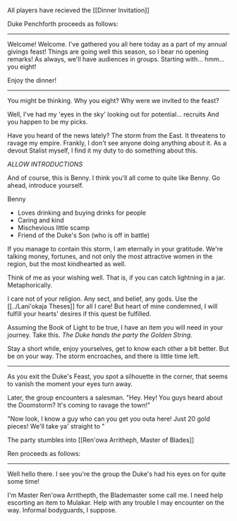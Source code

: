 All players have recieved the [[Dinner Invitation]]

Duke Penchforth proceeds as follows:

---

Welcome! Welcome. I've gathered you all here today as a part of my annual givings feast!
Things are going well this season, so I bear no opening remarks!
As always, we'll have audiences in groups. Starting with...
hmm... you eight!

Enjoy the dinner!

---

You might be thinking. Why you eight?
Why were we invited to the feast?

Well, I've had my 'eyes in the sky' looking out for potential... recruits
And you happen to be my picks.

Have you heard of the news lately?
The storm from the East. It threatens to ravage my empire. Frankly, I don't see anyone doing anything about it. As a devout Stalist myself, I find it my duty to do something about this.



*ALLOW INTRODUCTIONS*

And of course, this is Benny. I think you'll all come to quite like Benny. Go ahead, introduce yourself.

Benny
- Loves drinking and buying drinks for people
- Caring and kind
- Mischevious little scamp
- Friend of the Duke's Son (who is off in battle)


If you manage to contain this storm, I am eternally in your gratitude. We're talking money, fortunes, and not only the most attractive women in the region, but the most kindhearted as well.

Think of me as your wishing well. That is, if you can catch lightning in a jar. Metaphorically.

I care not of your religion. Any sect, and belief, any gods. Use the [[../Lani'okaja Theses]] for all I care! But heart of mine condemned, I will fulfill your hearts' desires if this quest be fulfilled.

Assuming the Book of Light to be true, I have an item you will need in your journey. Take this.
*The Duke hands the party the Golden String.*


Stay a short while, enjoy yourselves, get to know each other a bit better. But be on your way. The storm encroaches, and there is little time left.

---

As you exit the Duke's Feast, you spot a silhouette in the corner, that seems to vanish the moment your eyes turn away.


Later, the group encounters a salesman.
"Hey. Hey! You guys heard about the Doomstorm? It's coming to ravage the town!"

"Now look, I know a guy who can you get you outa here! Just 20 gold pieces! We'll take ya' straight to "


The party stumbles into [[Ren'owa Arritheph, Master of Blades]]

Ren proceeds as follows:

---

Well hello there. I see you're the group the Duke's had his eyes on for quite some time!

I'm Master Ren'owa Arrithepth, the Blademaster some call me. I need help escorting an item to Mulakar. Help with any trouble I may encounter on the way. Informal bodyguards, I suppose.

